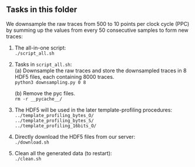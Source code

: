 ## Tasks in this folder

We downsample the raw traces from 500 to 10 points per clock cycle (PPC) by summing up the values from every 50 consecutive samples to form new traces:

1. The all-in-one script:  
	`./script_all.sh`  

2. Tasks in `script_all.sh`:  
	(a) Downsample the raw traces and store the downsampled traces in 8 HDF5 files, each containing 8000 traces.  
		`python3 downsampling.py 0 8`  

	(b) Remove the pyc files.  
		`rm -r __pycache__/`  

3. The HDF5 will be used in the later template-profiling procedures:  
	`../template_profiling_bytes_O/`  
	`../template_profiling_bytes_S/`  
	`../template_profiling_16bits_O/`  

4. Directly download the HDF5 files from our server:  
	`./download.sh`  

5. Clean all the generated data (to restart):  
	`./clean.sh`  




